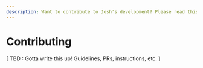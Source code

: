 ```yaml
---
description: Want to contribute to Josh's development? Please read this page!
---
```


# Contributing

\[ TBD : Gotta write this up! Guidelines, PRs, instructions, etc. \]

